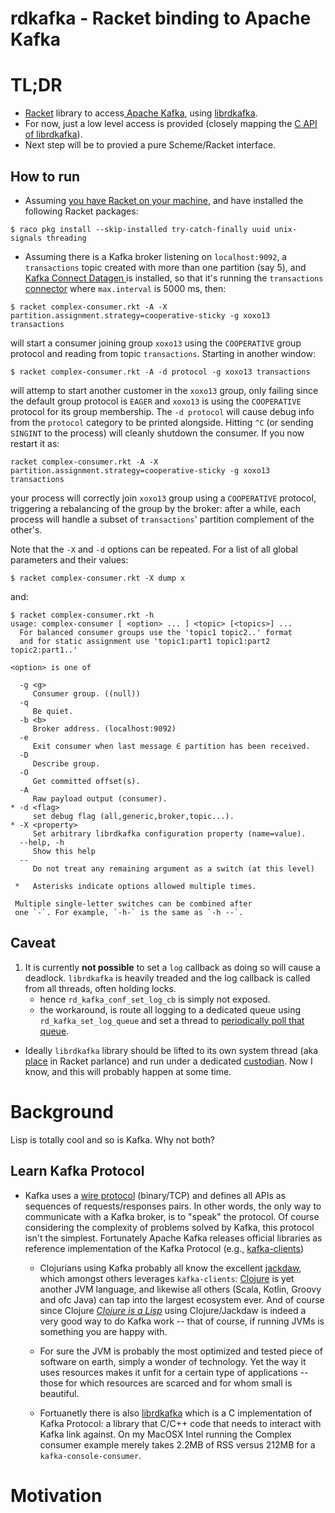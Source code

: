rdkafka - Racket binding to Apache Kafka
=======

# TL;DR

* [Racket](https://racket-lang.org/) library to access[ Apache Kafka](https://kafka.apache.org/), using [librdkafka](https://github.com/edenhill/librdkafka).
* For now, just a low level access is provided (closely mapping the [C API of librdkafka](https://docs.confluent.io/platform/current/clients/librdkafka/html/rdkafka_8h.html)).
* Next step will be to provied a pure Scheme/Racket interface.

## How to run
* Assuming [you have Racket on your machine](https://download.racket-lang.org/), and have installed the following Racket packages:

```Shell
$ raco pkg install --skip-installed try-catch-finally uuid unix-signals threading

```

* Assuming there is a Kafka broker listening on `localhost:9092`, a `transactions` topic created with more than one partition (say 5), and [Kafka Connect Datagen ](https://github.com/confluentinc/kafka-connect-datagen) is installed, so that it's running the `transactions` [connector](https://github.com/confluentinc/kafka-connect-datagen/blob/master/config/connector_transactions.config) where `max.interval` is 5000 ms, then:

```Shell
$ racket complex-consumer.rkt -A -X partition.assignment.strategy=cooperative-sticky -g xoxo13 transactions
```

will start a consumer joining group `xoxo13` using the `COOPERATIVE` group protocol and reading from topic `transactions`. Starting in another window:

```Shell
$ racket complex-consumer.rkt -A -d protocol -g xoxo13 transactions
```
will attemp to start another customer in the `xoxo13` group, only failing since the default group protocol is `EAGER` and `xoxo13` is using the `COOPERATIVE` protocol for its group membership.
The `-d protocol` will cause debug info from the `protocol` category to be printed alongside.
Hitting `^C` (or sending `SINGINT` to the process) will cleanly shutdown the consumer. If you now restart it as:

```Shell
racket complex-consumer.rkt -A -X partition.assignment.strategy=cooperative-sticky -g xoxo13 transactions
```

your process will correctly join `xoxo13` group using a `COOPERATIVE` protocol, triggering a rebalancing of the group by the broker: after a while, each process will handle a subset of `transactions`' partition complement of the other's.


Note that the `-X` and `-d`  options can be repeated. For a list of all global parameters and their values:

```Shell
$ racket complex-consumer.rkt -X dump x
```

and:

```Shell
$ racket complex-consumer.rkt -h
usage: complex-consumer [ <option> ... ] <topic> [<topics>] ...
  For balanced consumer groups use the 'topic1 topic2..' format
  and for static assignment use 'topic1:part1 topic1:part2 topic2:part1..'

<option> is one of

  -g <g>
     Consumer group. ((null))
  -q
     Be quiet.
  -b <b>
     Broker address. (localhost:9092)
  -e
     Exit consumer when last message ∈ partition has been received.
  -D
     Describe group.
  -O
     Get committed offset(s).
  -A
     Raw payload output (consumer).
* -d <flag>
     set debug flag (all,generic,broker,topic...).
* -X <property>
     Set arbitrary librdkafka configuration property (name=value).
  --help, -h
     Show this help
  --
     Do not treat any remaining argument as a switch (at this level)

 *   Asterisks indicate options allowed multiple times.

 Multiple single-letter switches can be combined after
 one `-`. For example, `-h-` is the same as `-h --`.
```

## Caveat

1. It is currently **not possible** to set a `log` callback as doing so will cause a deadlock. `librdkafka` is heavily treaded and the log callback is called from all threads, often holding locks.  
	* hence `rd_kafka_conf_set_log_cb` is simply not exposed.
	* the workaround, is route all logging to a dedicated queue using `rd_kafka_set_log_queue` and set a thread to [periodically poll that queue](https://github.com/jsulmont/rdkafka/blob/main/complex-consumer.rkt#L300-L317).
* Ideally `librdkafka` library should be lifted to its own system thread (aka [place](https://docs.racket-lang.org/reference/places.html) in Racket parlance) and run under a dedicated [custodian](https://docs.racket-lang.org/reference/eval-model.html#%28part._custodian-model%29). Now I know, and this will probably happen at some time.
	
# Background

Lisp is totally cool and so is Kafka. Why not both?

## Learn Kafka Protocol

* Kafka uses a [wire protocol](https://kafka.apache.org/protocol) (binary/TCP) and defines all APIs as  sequences of requests/responses pairs. In other words, the only way to communicate with a Kafka broker, is to "speak" the protocol. Of course considering the complexity of problems solved by Kafka, this protocol isn't the simplest. Fortunately Apache Kafka releases official libraries as reference implementation of the Kafka Protocol (e.g., [kafka-clients](https://mvnrepository.com/artifact/org.apache.kafka/kafka-clients))
 
	
	* Clojurians using Kafka probably all know the excellent [jackdaw](https://github.com/FundingCircle/jackdaw), which amongst others leverages `kafka-clients`: [Clojure](https://clojure.org/) is yet another JVM language, and likewise all others (Scala, Kotlin, Groovy and ofc Java) can tap into the largest ecosystem ever. And of course since Clojure [*Clojure is a Lisp*](https://clojure.org/about/lisp) using Clojure/Jackdaw is indeed a very good way to do Kafka work -- that of course, if running JVMs is something you are happy with.

	* For sure the JVM is probably the most optimized and tested piece of software on earth, simply a wonder of technology. Yet the way it uses resources makes it unfit for a certain type of applications -- those for which resources are scarced and for whom small is beautiful.

	* Fortuanetly there is also [librdkafka](https://github.com/edenhill/librdkafka) which is a C implementation of Kafka Protocol: a library that C/C++ code that needs to interact with Kafka link against. On my MacOSX Intel running the Complex consumer example merely takes 2.2MB of RSS versus 212MB for a `kafka-console-consumer`.

# Motivation
